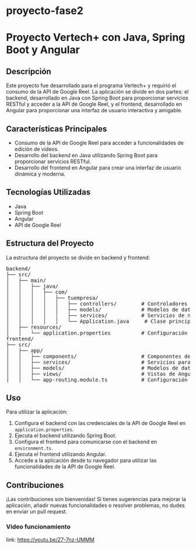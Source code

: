 # proyecto-fase2


<h1>Proyecto Vertech+ con Java, Spring Boot y Angular</h1>

<h2>Descripción</h2>
<p>Este proyecto fue desarrollado para el programa Vertech+ y requirió el consumo de la API de Google Reel. La aplicación se divide en dos partes: el backend, desarrollado en Java con Spring Boot para proporcionar servicios RESTful y acceder a la API de Google Reel, y el frontend, desarrollado en Angular para proporcionar una interfaz de usuario interactiva y amigable.</p>

<h2>Características Principales</h2>
<ul>
  <li>Consumo de la API de Google Reel para acceder a funcionalidades de edición de videos.</li>
  <li>Desarrollo del backend en Java utilizando Spring Boot para proporcionar servicios RESTful.</li>
  <li>Desarrollo del frontend en Angular para crear una interfaz de usuario dinámica y moderna.</li>
</ul>

<h2>Tecnologías Utilizadas</h2>
<ul>
  <li>Java</li>
  <li>Spring Boot</li>
  <li>Angular</li>
  <li>API de Google Reel</li>
</ul>

<h2>Estructura del Proyecto</h2>
<p>La estructura del proyecto se divide en backend y frontend:</p>
<pre>
backend/
├── src/
│   ├── main/
│   │   ├── java/
│   │   │   ├── com/
│   │   │   │   ├── tuempresa/
│   │   │   │   │   ├── controllers/        # Controladores RESTful
│   │   │   │   │   ├── models/             # Modelos de datos
│   │   │   │   │   ├── services/           # Servicios de negocio
│   │   │   │   │   └── Application.java     # Clase principal de la aplicación
│   ├── resources/
│   │   └── application.properties          # Configuración del backend
frontend/
├── src/
│   ├── app/
│   │   ├── components/                     # Componentes de Angular
│   │   ├── services/                       # Servicios para comunicación con el backend
│   │   ├── models/                         # Modelos de datos en el frontend
│   │   ├── views/                          # Vistas de Angular
│   │   └── app-routing.module.ts           # Configuración de rutas de la aplicación
</pre>

<h2>Uso</h2>
<p>Para utilizar la aplicación:</p>
<ol>
  <li>Configura el backend con las credenciales de la API de Google Reel en <code>application.properties</code>.</li>
  <li>Ejecuta el backend utilizando Spring Boot.</li>
  <li>Configura el frontend para comunicarse con el backend en <code>environment.ts</code>.</li>
  <li>Ejecuta el frontend utilizando Angular.</li>
  <li>Accede a la aplicación desde tu navegador para utilizar las funcionalidades de la API de Google Reel.</li>
</ol>

<h2>Contribuciones</h2>
<p>¡Las contribuciones son bienvenidas! Si tienes sugerencias para mejorar la aplicación, añadir nuevas funcionalidades o resolver problemas, no dudes en enviar un pull request.</p>




<h3>Video funcionamiento</h3>

link: https://youtu.be/Z7-7nz-UMMM
